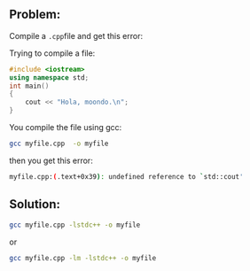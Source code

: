 ## Problem:
Compile a `.cpp`file and get this error:


Trying to compile a file:
```cpp
#include <iostream>
using namespace std;
int main()
{
    cout << "Hola, moondo.\n";
}
```

You compile the file using gcc:
```bash
gcc myfile.cpp  -o myfile
```

then you get this error:
```bash
myfile.cpp:(.text+0x39): undefined reference to `std::cout'
```

## Solution:
```bash
gcc myfile.cpp -lstdc++ -o myfile
```
or 
```bash
gcc myfile.cpp -lm -lstdc++ -o myfile
```



